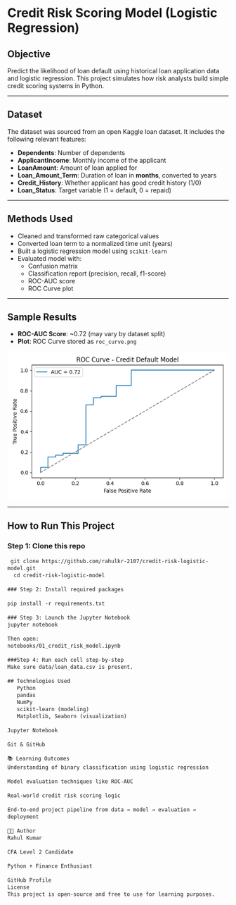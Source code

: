 # Credit Risk Scoring Model (Logistic Regression)

## Objective

Predict the likelihood of loan default using historical loan application data and logistic regression. This project simulates how risk analysts build simple credit scoring systems in Python.

---

## Dataset

The dataset was sourced from an open Kaggle loan dataset. It includes the following relevant features:

- **Dependents**: Number of dependents
- **ApplicantIncome**: Monthly income of the applicant
- **LoanAmount**: Amount of loan applied for
- **Loan_Amount_Term**: Duration of loan in **months**, converted to years
- **Credit_History**: Whether applicant has good credit history (1/0)
- **Loan_Status**: Target variable (1 = default, 0 = repaid)

---

## Methods Used

- Cleaned and transformed raw categorical values
- Converted loan term to a normalized time unit (years)
- Built a logistic regression model using `scikit-learn`
- Evaluated model with:
  - Confusion matrix
  - Classification report (precision, recall, f1-score)
  - ROC-AUC score
  - ROC Curve plot

---

## Sample Results

- **ROC-AUC Score**: ~0.72 (may vary by dataset split)
- **Plot**: ROC Curve stored as `roc_curve.png`

![ROC Curve](roc_curve.png)

---

## How to Run This Project

### Step 1: Clone this repo
```
 git clone https://github.com/rahulkr-2107/credit-risk-logistic-model.git
  cd credit-risk-logistic-model
  
### Step 2: Install required packages

pip install -r requirements.txt

### Step 3: Launch the Jupyter Notebook
jupyter notebook

Then open:
notebooks/01_credit_risk_model.ipynb

###Step 4: Run each cell step-by-step
Make sure data/loan_data.csv is present.

## Technologies Used
   Python
   pandas
   NumPy
   scikit-learn (modeling)
   Matplotlib, Seaborn (visualization)

Jupyter Notebook

Git & GitHub

📚 Learning Outcomes
Understanding of binary classification using logistic regression

Model evaluation techniques like ROC-AUC

Real-world credit risk scoring logic

End-to-end project pipeline from data → model → evaluation → deployment

👨‍💻 Author
Rahul Kumar

CFA Level 2 Candidate

Python + Finance Enthusiast

GitHub Profile
License
This project is open-source and free to use for learning purposes.

